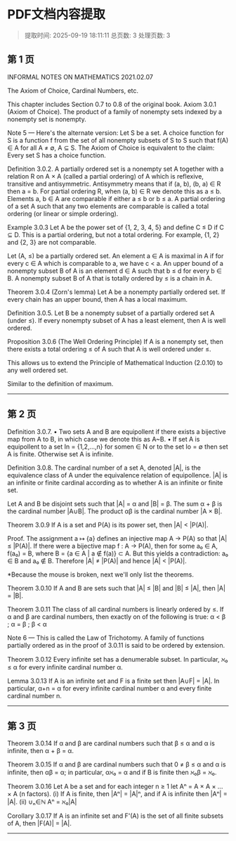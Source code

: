 # PDF文档内容提取
> 提取时间: 2025-09-19 18:11:11
> 总页数: 3
> 处理页数: 3

## 第 1 页

INFORMAL NOTES ON
MATHEMATICS
2021.02.07

The Axiom of Choice, Cardinal
Numbers, etc.

This chapter includes Section 0.7 to 0.8 of the original book.
Axiom 3.0.1 (Axiom of Choice). The product of a family of nonempty sets indexed by
a nonempty set is nonempty.

Note 5 — Here's the alternate version: Let S be a set. A choice function for S is
a function f from the set of all nonempty subsets of S to S such that f(A) ∈ A for
all A ≠ ∅, A ⊆ S. The Axiom of Choice is equivalent to the claim: Every set S has
a choice function.

Definition 3.0.2. A partially ordered set is a nonempty set A together with a relation R
on A × A (called a partial ordering) of A which is reflexive, transitive and antisymmetric.
Antisymmetry means that if (a, b), (b, a) ∈ R then a = b. For partial ordering R, when
(a, b) ∈ R we denote this as a ≤ b. Elements a, b ∈ A are comparable if either a ≤ b or
b ≤ a. A partial ordering of a set A such that any two elements are comparable is called
a total ordering (or linear or simple ordering).

Example 3.0.3
Let A be the power set of {1, 2, 3, 4, 5} and define C ≤ D if C ⊆ D. This is a partial
ordering, but not a total ordering. For example, {1, 2} and {2, 3} are not comparable.

Let (A, ≤) be a partially ordered set. An element a ∈ A is maximal in A if for every
c ∈ A which is comparable to a, we have c < a. An upper bound of a nonempty subset B
of A is an element d ∈ A such that b ≤ d for every b ∈ B. A nonempty subset B of A
that is totally ordered by ≤ is a chain in A.

Theorem 3.0.4 (Zorn's lemma)
Let A be a nonempty partially ordered set. If every chain has an upper bound, then
A has a local maximum.

Definition 3.0.5. Let B be a nonempty subset of a partially ordered set A (under ≤).
If every nonempty subset of A has a least element, then A is well ordered.

Proposition 3.0.6 (The Well Ordering Principle) If A is a nonempty set, then there
exists a total ordering ≤ of A such that A is well ordered under ≤.

This allows us to extend the Principle of Mathematical Induction (2.0.10) to any well
ordered set.

Similar to the definition of maximum.

---

## 第 2 页

Definition 3.0.7.
• Two sets A and B are equipollent if there exists a bijective map from A to B, in which case we denote this as A~B.
• If set A is equipollent to a set In = {1,2,...,n} for somen ∈ N or to the set Io = ∅ then set A is finite. Otherwise set A is infinite.

Definition 3.0.8. The cardinal number of a set A, denoted |A|, is the equivalence class of A under the equivalence relation of equipollence. |A| is an infinite or finite cardinal according as to whether A is an infinite or finite set.

Let A and B be disjoint sets such that |A| = α and |B| = β. The sum α + β is the cardinal number |A∪B|. The product αβ is the cardinal number |A × B|.

Theorem 3.0.9
If A is a set and P(A) is its power set, then |A| < |P(A)|.

Proof. The assignment a ↦ {a} defines an injective map A → P(A) so that |A| ≤ |P(A)|. If there were a bijective map f : A → P(A), then for some a₀ ∈ A, f(a₀) = B, where B = {a ∈ A | a ∉ f(a)} ⊂ A. But this yields a contradiction: a₀ ∈ B and a₀ ∉ B. Therefore |A| ≠ |P(A)| and hence |A| < |P(A)|.

*Because the mouse is broken, next we'll only list the theorems.

Theorem 3.0.10
If A and B are sets such that |A| ≤ |B| and |B| ≤ |A|, then |A| = |B|.

Theorem 3.0.11
The class of all cardinal numbers is linearly ordered by ≤. If α and β are cardinal numbers, then exactly on of the following is true:
α < β ; α = β ; β < α

Note 6 — This is called the Law of Trichotomy. A family of functions partially ordered as in the proof of 3.0.11 is said to be ordered by extension.

Theorem 3.0.12
Every infinite set has a denumerable subset. In particular, ℵ₀ ≤ α for every infinite cardinal number α.

Lemma 3.0.13
If A is an infinite set and F is a finite set then |A∪F| = |A|. In particular, α+n = α for every infinite cardinal number α and every finite cardinal number n.

---

## 第 3 页

Theorem 3.0.14
If α and β are cardinal numbers such that β ≤ α and α is infinite, then α + β = α.

Theorem 3.0.15
If α and β are cardinal numbers such that 0 ≠ β ≤ α and α is infinite, then αβ = α; in particular, αℵ₀ = α and if B is finite then ℵ₀β = ℵ₀.

Theorem 3.0.16
Let A be a set and for each integer n ≥ 1 let Aⁿ = A × A × ... × A (n factors).
(i) If A is finite, then |Aⁿ| = |A|ⁿ, and if A is infinite then |Aⁿ| = |A|.
(ii) ∪ₙ∈ℕ Aⁿ = ℵ₀|A|

Corollary 3.0.17 If A is an infinite set and F'(A) is the set of all finite subsets of A, then |F(A)| = |A|.

---

